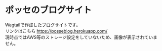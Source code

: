 # ポッセのブログサイト
Wagtailで作成したブログサイトです。<br>
リンクはこちら https://posseblog.herokuapp.com/<br>
現時点ではAWS等のストレージ設定をしていないため、画像が表示されていません。<br>

